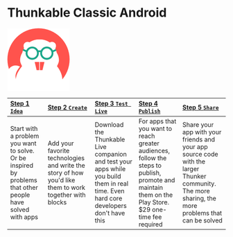 # Thunkable Classic Android

![&quot;I got 99 problems but an app ain&apos;t one&quot; - o.g. Thunkable Beaver](../.gitbook/assets/thunkable-classic.png)



| [Step 1 `Idea`](1-idea.md) | [Step 2 `Create`](2-create/) | [Step 3 `Test Live`](3-test-live/) | [Step 4 `Publish`](4-publish.md) | [Step 5 `Share`](5-share.md) |
| :--- | :--- | :--- | :--- | :--- |
| Start with a problem you want to solve. Or be inspired by problems that other people have solved with apps | Add your favorite technologies and write the story of how you'd like them to work together with blocks | Download the Thunkable Live companion and test your apps while you build them in real time. Even hard core developers don't have this | For apps that you want to reach greater audiences, follow the steps to publish, promote and maintain them on the Play Store. $29 one-time fee required | Share your app with your friends and your app source code with the larger Thunker community. The more sharing, the more problems that can be solved |

